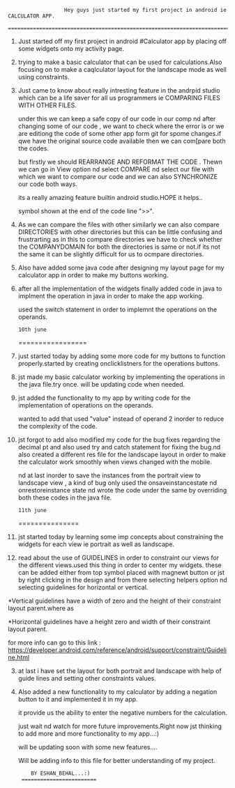                       Hey guys just started my first project in android ie CALCULATOR APP.
                   =========================================================================



1. Just started off my first project in android #Calculator app by placing off some widgets onto my 
   activity page.

2. trying to make a basic calculator that can be used for calculations.Also focusing on to make a caqlculator 
   layout for the landscape mode as well using constraints.

3. Just came to know about really intresting feature in the andrpid studio which can be a life saver for all us
   programmers ie COMPARING FILES WITH OTHER FILES.

   under this we can keep a safe copy of our code in our comp nd after changing some of our code , we want to check where
   the error is or we are editiong the code of some other app form git for spome changes.if qwe have the original source 
   code available then we can com[pare both the codes.

   but firstly we should REARRANGE AND REFORMAT THE CODE . Thewn we can go in View option nd select COMPARE nd select our file
   with which we want to compare our code and we can also SYNCHRONIZE our code both ways.
   
   its a really amazing feature builtin android studio.HOPE it helps..

   
    symbol shown at the end of the code line ">>".

4. As we can compare the files with other similarly we can also compare DIRECTORIES with other directories but this can be little
   confusing and frustrarting as in this to compare directories we have to check whether the COMPANYDOMAIN for both the directories 
   is same or not.if its not the same it can be slightly difficult for us to ocmpare directories.

5. Also have added some java code after designing my layout page for my calculator app in order to make my buttons working.

6. after all the implementation of the widgets finally added code in java to implment the operation in java in order to make the app
   working.

   used the switch statement in order to implemnt the operations on the operands.




       10th june
   =================


1. just started today by adding some more code for my buttons to function properly.started by creating onclicklistners for the operations
   buttons.

2. jst made my basic calculator working by implementing the operations in the java file.try once. will be updating code when needed.

3. jst added the functionality to my app by writing code for the implementation of operations on the operands.

   wanted to add that used "value" instead of operand 2 inorder to reduce the complexity of the code.

4. jst forgot to add also modified my code for the bug fixes regarding the decimal pt and also used try and catch statement for
   fixing the bug.nd also created a different res file for the landscape layout in order to make the calculator work smoothly
   when views changed with the mobile.

   nd at last inorder to save the instances from the portrait view to landscape view , a kind of bug only used the onsaveinstancestate
   nd onrestoreinstance state nd wrote  the code under the same by overriding both these codes in the java file.

   
       11th june
    ===============

1. jst started today by learning some imp concepts about constraining the widgets for each view ie portrait as well as landscape.

2. read about the use of GUIDELINES in order to constraint our views for the different views.used this thing in order to center 
   my widgets.
   these can be added either from top symbol placed with magnewt button or jst by right clicking in the design and from there selecting
   helpers option nd selecting guidelines for horizontal or vertical.

  *Vertical guidelines have a width of zero and the height of their constraint layout parent.where as 
  
  *Horizontal guidelines have a height zero and width of their constraint layout parent.



  
   for more info can go to this link : https://developer.android.com/reference/android/support/constraint/Guideline.html



3. at last i have set the layout for both portrait and landscape with help of guide lines and setting other constraints values.

4. Also added a new functionality to my calculator by adding a negation button to it and implemented it in my app.

   it provide us the ability to enter the negative numbers for the calculation.


   just wait nd watch for more future improvements.Right now jst thinking to add more and more functionality to my 
   app...:)



   will be updating soon with some new features....


   









   Will be adding info to this file for better understanding of my project.








           BY ESHAN_BEHAL...:)
        ========================


